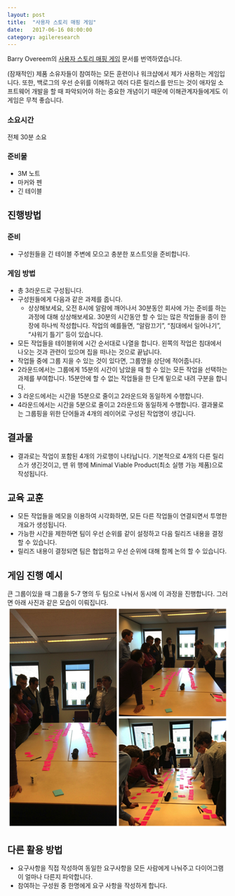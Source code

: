 ```yaml
---
layout: post
title:  "사용자 스토리 매핑 게임"
date:   2017-06-16 08:00:00
category: agileresearch
---
```


Barry Overeem의 [사용자 스토리 매핑 게임](http://www.barryovereem.com/the-user-story-mapping-game/) 문서를 번역하였습니다.

(잠재적인) 제품 소유자들이 참여하는 모든 훈련이나 워크샵에서 제가 사용하는 게임입니다. 또한, 백로그의 우선 순위를 이해하고 여러 다른 릴리스를 만드는 것이 애자일 소프트웨어 개발을 할 때 파악되어야 하는 중요한 개념이기 때문에 이해관계자들에게도 이 게임은 무척 좋습니다.

### 소요시간
전체 30분 소요

### 준비물
* 3M 노트
* 마커와 펜
* 긴 테이블

## 진행방법

### 준비
* 구성원들을 긴 테이블 주변에 모으고 충분한 포스트잇을 준비합니다.

### 게임 방법
* 총 3라운드로 구성됩니다.
* 구성원들에게 다음과 같은 과제를 줍니다. 
  * 상상해보세요, 오전 8시에 알람에 깨어나서 30분동안 회사에 가는 준비를 하는 과정에 대해 상상해보세요. 30분의 시간동안 할 수 있는 많은 작업들을 종이 한장에 하나씩 작성합니다. 작업의 예를들면, “알람끄기”, “침대에서 일어나기”, “샤워기 틀기” 등이 있습니다.
* 모든 작업들을 테이블위에 시간 순서대로 나열을 합니다. 왼쪽의 작업은 침대에서 나오는 것과 관련이 있으며 집을 떠나는 것으로 끝납니다.
* 작업들 중에 그룹 지을 수 있는 것이 있다면, 그룹명을 상단에 적어줍니다.
* 2라운드에서는 그룹에게 15분의 시간이 남았을 때 할 수 있는 모든 작업을 선택하는 과제를 부여합니다. 15분안에 할 수 없는 작업들을 한 단계 밑으로 내려 구분을 합니다.
* 3 라운드에서는 시간을 15분으로 줄이고 2라운드와 동일하게 수행합니다.
* 4라운드에서는 시간을 5분으로 줄이고 2라운드와 동일하게 수행합니다. 결과물로는 그룹핑을 위한 단어들과 4개의 레이어로 구성된 작업명이 생깁니다.

## 결과물
* 결과로는 작업이 포함된 4개의 가로행이 나타납니다. 기본적으로 4개의 다른 릴리스가 생긴것이고, 맨 위 행에 Minimal Viable Product(최소 실행 가능 제품)으로 작성됩니다.

## 교육 교훈
* 모든 작업들을 메모을 이용하여 시각화하면, 모든 다른 작업들이 연결되면서 투명한 개요가 생성됩니다.
* 가능한 시간을 제한하면 팀이 우선 순위를 같이 설정하고 다음 릴리즈 내용을 결정할 수 있습니다.
* 릴리즈 내용이 결정되면 팀은 협업하고 우선 순위에 대해 함께 논의 할 수 있습니다.

## 게임 진행 예시
큰 그룹이있을 때 그룹을 5-7 명의 두 팀으로 나눠서 동시에 이 과정을 진행합니다. 그러면 아래 사진과 같은 모습이 이뤄집니다.
<img src="/images/agileresearch/examplesofthegame.png"/>


## 다른 활용 방법
* 요구사항을 직접 작성하여 동일한 요구사항을 모든 사람에게 나눠주고 다이어그램이 얼마나 다른지 파악합니다.
* 참여하는 구성원 중 한명에게 요구 사항을 작성하게 합니다.



